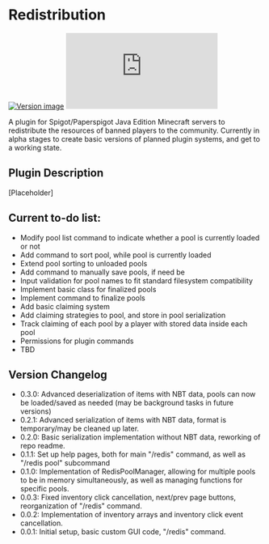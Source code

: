 # Redistribution
[![Version image](https://img.shields.io/badge/Version-0.3.0-green)](https://github.com/d-mckee/redistribution/commits/master) [![Current size of plugin JAR](https://img.shields.io/github/size/d-mckee/redistribution/target/RedistributionPlugin-0.3.0.jar)](https://github.com/d-mckee/redistribution/tree/master/target)

A plugin for Spigot/Paperspigot Java Edition Minecraft servers to redistribute the resources of banned players to the community. Currently in alpha stages to create basic versions of planned plugin systems, and get to a working state. 

## Plugin Description

[Placeholder]

## Current to-do list:

- Modify pool list command to indicate whether a pool is currently loaded or not
- Add command to sort pool, while pool is currently loaded
- Extend pool sorting to unloaded pools
- Add command to manually save pools, if need be
- Input validation for pool names to fit standard filesystem compatibility
- Implement basic class for finalized pools
- Implement command to finalize pools
- Add basic claiming system
- Add claiming strategies to pool, and store in pool serialization
- Track claiming of each pool by a player with stored data inside each pool
- Permissions for plugin commands
- TBD

## Version Changelog

- 0.3.0: Advanced deserialization of items with NBT data, pools can now be loaded/saved as needed (may be background tasks in future versions)
- 0.2.1: Advanced serialization of items with NBT data, format is temporary/may be cleaned up later.
- 0.2.0: Basic serialization implementation without NBT data, reworking of repo readme.
- 0.1.1: Set up help pages, both for main "/redis" command, as well as "/redis pool" subcommand
- 0.1.0: Implementation of RedisPoolManager, allowing for multiple pools to be in memory simultaneously, as well as managing functions for specific pools.
- 0.0.3: Fixed inventory click cancellation, next/prev page buttons, reorganization of "/redis" command.
- 0.0.2: Implementation of inventory arrays and inventory click event cancellation.
- 0.0.1: Initial setup, basic custom GUI code, "/redis" command.
